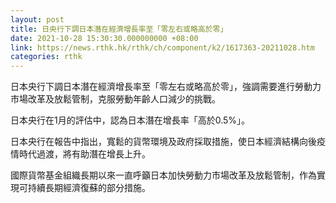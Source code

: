 ```yaml
---
layout: post
title: 日央行下調日本潛在經濟增長率至「零左右或略高於零」
date: 2021-10-28 15:30:30.000000000 +08:00
link: https://news.rthk.hk/rthk/ch/component/k2/1617363-20211028.htm
categories: rthk
---
```


日本央行下調日本潛在經濟增長率至「零左右或略高於零」，強調需要進行勞動力市場改革及放鬆管制，克服勞動年齡人口減少的挑戰。

日本央行在1月的評估中，認為日本潛在增長率「高於0.5%」。

日本央行在報告中指出，寬鬆的貨幣環境及政府採取措施，使日本經濟結構向後疫情時代過渡，將有助潛在增長上升。

國際貨幣基金組織長期以來一直呼籲日本加快勞動力市場改革及放鬆管制，作為實現可持續長期經濟復蘇的部分措施。
